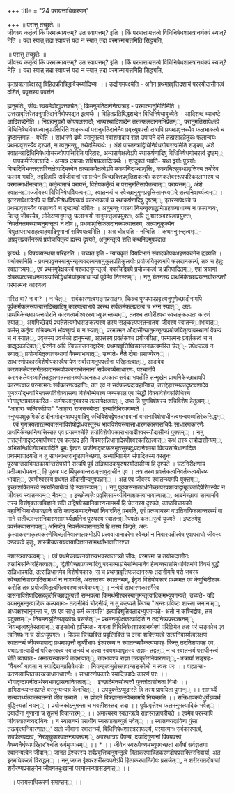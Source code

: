 +++
title = "24 परायत्ताधिकरणम्"

+++
॥ परात्तु तच्छ्रुतेः ॥   
जीवस्य कर्तृत्वं किं परमात्मायत्तम्? उत स्वायत्तम्? इति । किं परमात्तायत्तत्वे विधिनिषेधशास्त्रानर्थक्यं स्यात्? नेति । यदा स्यात् तदा स्वायत्तं यदा न स्यात् तदा परमात्मायत्तमिति सिद्ध्यति,

॥ परात्तु तच्छ्रुतेः ॥   
जीवस्य कर्तृत्वं किं परमात्मायत्तम्? उत स्वायत्तम्? इति । किं परमात्तायत्तत्वे विधिनिषेधशास्त्रानर्थक्यं स्यात्? नेति । यदा स्यात् तदा स्वायत्तं यदा न स्यात् तदा परमात्मायत्तमिति सिद्ध्यति,

कृतप्रयत्नापेक्षस्तु विहितप्रतिषिद्धावैयर्थ्यादिभ्यः ।। उद्योगमपक्ष्येति - अनेन प्रथमप्रवृत्तिदशायं परस्योदासीनत्वं दर्शितं, प्रवृत्तस्य प्रवर्त्तनं

ह्यनुमतिः, जीवः स्वयमेवोद्युक्त्तश्चेत्् किमनुमतिदानेनेत्यत्राह - परमात्मानुमितिमिति । उत्तरप्रवृत्तिरेतदनुमतिदानेनैवोपपद्यत इत्यर्थः । विहितप्रतिषिद्धशब्देन विधिनिषेधावुच्येते । आदिशब्दं व्याचष्टे - आदिशब्देनेति । निग्रहानुग्रहौ कोपपअसादौ; भाष्यस्थादिशब्देन तत्तत्फलदानमभिप्रेतम््, परानुमतिसापेक्षत्वे विधिनिषेधविषयत्वानुपपत्तिरिति शङ्कायां परानुमतिदानेनैव प्रवृत्त्युपपत्तौ तत्रापि प्रथमप्रवृत्तस्यैव फलभाकत्वे च दृष्टान्तमाह - यथेति । साधारणे द्रव्ये परानुमत्या स्वांशमादाय राज्ञ उपायने दत्ते तत्प्रसादहेतुकः फलान्वयः प्रथमप्रवृत्तस्यैव दृश्यते, न त्वनुमन्तुः, तथेदमित्यर्थः । अंशे पारतन्त्राद्विधिनिषेधगोचरत्वमिति शङ्का, अंशे स्वातन्त्राद्विधिनिषेधगोचरत्वोपपत्तिरिति परिहारः, अन्यसापेक्षत्वेऽपि रथाकर्षणादिषु विधिनिषेधगोचरत्वं दृष्टम्् । पापकर्मस्त्वित्यादि - अन्यत्र दयायाः सविषयत्वादित्यर्थः । एतदुक्त्तं भवति- यथा द्वयोः पुत्रयोः पित्रादिविभक्त्तदत्तवित्तक्षेत्रादिमत्त्वेन तत्साकपेक्षत्वेऽपि कस्यचिदपथप्रवृत्तिः, कस्यचित्सुपथप्रवृत्तिश्च तयोरेव फलाय भवति, तद्वदिहापि सर्वजीवानां सामान्येन चिच्छक्त्तिप्रवृत्तिशकत्योः करणकलेवररूपपरिकरलाभस्य च परमात्माधीनत्वात्् कर्तृत्वमात्रं परायत्तं, विशेषकर्तृत्वं च परानुमतिसापेक्षत्वात्् परायत्तम््, अंशे स्वातन्त्र्ाज्जीवस्य विधिनिषेधविेयत्वम््, स्वातन्त्र्यं च स्वेच्छानुगुणप्रवृत्तिसामथ्यर्े सत्यनिवार्थ्यत्वम्् । इतरसापेक्षत्वेऽपि च विधिनिषेधविषयत्वं फलभाकत्वं च रथाकर्षणादिषु दृष्टम््, इतरसापेक्षत्वे च प्रथमप्रवृत्तस्यैव फलान्वये च दृष्टान्तो दर्शितः । अनुमन्तुः परस्य नियन्तृत्वाद्धर्मिग्राहकबाधाच्च न फलान्वयः, किन्तु जीवस्यैव, लोकेऽप्यनुमन्तुः फलान्वयो नानुमन्तृत्वप्रयुक्त्तः, अपि तु शास्त्रवश्यत्वप्रयुक्त्तः, निवर्तनक्षमस्याप्यनुमन्तृत्वं न दोष।, प्रथमप्रवृत्तिफलदानरूपत्वात्तस्य, अल्पानुकूल्येन विपुलापराधसहत्वाहयादिगुणानां सविषयत्वमिति । अत्र चोदयति - नन्विति । कथमनुमन्तृत्वम््- अप्रवृत्तप्रवर्तनरूपं प्रयोजयितृत्वं ह्यस्य दृश्यते, अनुमन्तृत्वे सति कथमिदमुपपद्यत

इत्यर्थः । विषयव्यस्थया परिहरति । उच्यत इति - न्यायकृतं विेयविभागं संवादकोपबअहणवचनेन द्रढयति । यथोक्त्तमिति - प्रथमप्रवृत्तस्यानुमन्तृत्ववदत्यन्तानुकूलप्रतिकूलयोः प्रयोजयितृत्वमपि फलदानकल्पं, तत्र च हेतुः स्वातन्त्र्यम््, एवं प्रथममुपेक्षकत्वं पश्चादनुमन्तृत्वं, क्कचिद्विषये प्रयोजकत्वं च प्रतिपादितम््, एषां त्रयाणां दोषरूपत्वसाधनमाश्रयासिद्धिधमिर्ग्राहमबाधाभ्यां पूर्वमेव निरस्तम्् । ननु चेतनस्य प्राथमिकेच्छाप्रयत्नयोरुत्पत्तौ परमात्मनः कारणत्व

मस्ति वा? न वा? । न चेत््- सर्वकारणत्वभङ्गप्रसङ्गः, किञ्च पुण्यपापप्रवृत्त्यनुगुणेच्छादीनामपि पूर्वकर्मफलरूपत्वात्तदिच्छादिषु कारणत्वाभावे परस्थ सर्वकर्मफलप्रदत्वं च भग्नं स्यात््, अतः प्राथमिकेच्छाप्रयत्नयोरति कारणत्वमीश्वरस्याभ्युपगन्तव्यम््, ततश्च तयोरीश्वरः स्वसङ्कल्पतः कारणं स्यात््, अयमिच्छेदयं प्रथतेतेत्यमोधसङ्कल्पस्य तस्य सङ्कल्पपरतन्त्रतया जीवस्य स्वातन्त्र्ाभावात्् कर्मसु कर्तृत्वं तन्निबन्धनं भोक्त्तृत्वं च न स्यात््, परमात्मन औदासीन्यानुमन्तृत्वप्रयोजयितृत्वावस्थानां वैषम्यं च न स्यात््, प्रवृत्तस्य प्रवर्त्तको ह्मनुमन्ता, अप्रत्तस्य प्रवर्तकश्च प्रयोजयिता, परमात्मनः प्रवर्तकत्वं च न वाद्यूदकादिवत्् प्रेरणेन अपि त्विच्छाजननद्वारेण; प्रथमप्रवृत्तिष्विच्छाजनकत्वमस्ति चेत््- उपेक्षकत्वं न स्यात्् प्रयोजयितृत्वावस्थायां वैषम्याभावात््, उच्यते- नैते दोषाः प्रसज्येरन्् । साधारणोपकारविशेषोपकारवैषम्येण सर्वासामनुपपत्तीनां परिहृतत्वात््, आदावेव करणकलेवरसर्गतत्प्रदानरूपोपकारश्चेतनानां सर्वकार्य्यसाधारणः, पश्चादपि करणकलेवरव्याप्तितद्धारणतत्सामर्थ्यापादनरूप उपकारः सर्वदा भवतीति तन्मुखेन प्राथमिकेच्छादावपि कारणत्वान्न परमात्मनः सर्वकारणत्वहानिः, तत एव न सर्वफलप्रदत्वहानिश्च, तत्तद्देहारम्भकादृष्टवशादेव गुणत्रयोद्भवाभिभवरूपविशेषवासना विशेषोन्मेषश्च जन्मकाल एव सिद्धौ विषयविशेषसन्निधिश्च भोगादृष्टप्रवाहकारितः- कर्मफलानुभवस्य तत्सापेक्षत्वात््, तथा हि गुणविशेषस्य रुचिविशेष हेतुत्वम्् "आहाराः सत्विकप्रियाः' "आहारा राजसस्येष्टा' इत्यादिभिरवगम्यते । मनुष्यपशुकृमिकीटादीनामोदनशष्पपूयादिषु रुचिविशेषद्वेषतदभावानां वासनाविशेषाधीनत्वमन्वयव्यतिरेकसिद्धम्् । एवं गुणत्रयतारतम्यवासनाविशेषोद्वोधवस्तुस्थ भावविशेषरूपासाधारणकारणसचिवैः साधारणकारणैः प्राथमिकेच्छानिष्पत्तिस्तत एव प्रयत्नश्चेति तयोर्विशेषोपकाराभावादीश्वरस्यौदासीन्यं युक्त्तम्् । ननु तत्तद्भोगादृष्टस्यापीश्वर एव फलप्रद इति विषयसन्निधानादेरपीश्वरकारितत्वात्् कथं तस्य तत्रौदासीन्यम््, अभिसन्धिविशेषाभावादिति ब्रूमः ईश्वरः प्राजीनादृष्टफलभूतसुखदुःप्रदानेच्छया विषयसन्निधानादिकं प्रथममापादयति न तु साधनान्तरानुष्ठापनेच्छया, अन्याभिप्रायेण संपादितस्य वस्तुनः पुरुषान्तराभिमतकार्यान्तरोपयोगे सत्यपि पूर्वं तन्निष्पादकपुरुषस्यौदासीन्यं हि दृश्यते । घटनिरीक्षणाय प्रदीपमारोपयन्् हि पुरुषः पटार्थिपुरुषान्तरप्रवृत्तावुदासीन एव । तत्र तस्य प्रवर्त्तकत्वनिवर्तकत्वयोरष्य भावात््, एवमीश्वरस्य प्रथमत औदासीन्यमुपपन्नम्् । अत एव जीवस्य स्वातन्त्र्यमपि युक्त्तम््, इच्छाशक्त्तिमत्त्वे सत्यनिवार्यत्वं हि स्वातन्त्र्यम्् । ननु पूर्ववासनातदधीनेच्छापरवशत्वाद्वायूदकादिप्रेरितस्येव न जीवस्य स्वातन्त्र्यम्् नैवम्् । इच्छोत्पत्तेः प्रवृत्तिसामर्थ्यविनाशकत्वाभावात्वात््, आदनेच्छायां सत्यामपि तस्य विेसंषृक्त्तत्वविज्ञाने सति तद्विषयेच्छानिवारणसामर्थ्यं हि चेतनस्य दृश्यते, काष्ठविचायको महानिधिलाभोपायज्ञाने सति काष्ठसम्पादनेच्छां निवारयितुं प्रभवति, एवं प्रत्यवायस्य वाऽतिशयिफलान्तरस्यं वा माने सतीच्छान्तरनिवारणसामर्थ्यदर्शनेन पुरुषस्य स्वातन्त्र्ोपपत्तेः कतर्ृत्वं युज्यते । इष्टतमेषु प्रवर्त्तकवासनावत्् अनिष्टेषु निवर्त्तकवासनाऽपि हि तस्य विद्यते, अतः कृत्याकरणाकृत्यकरणेष्विच्छानिवारणलक्षमोऽपि प्रत्यवायानादरेण स्वेच्छां न निवारयतीत्येष एवापराधो जीवस्य दण्ड्यत्वे हतुः, शास्त्रीयप्रत्ययवायादिज्ञानसामर्थ्याभावात्तिरश्चा

मशास्त्रवश्यत्वम्् । एवं प्रथमेच्छाप्रत्नयोरप्यभग्रस्वातन्त्र्यो जीवः, परमात्मा च तयोरुदासीनः तन्नाभिसन्धिरहितत्वात््, द्वितीयेच्छाप्रयत्नादिषु परमात्माऽभिसन्धिमानेव हेत्वन्तरासन्निधापितमपि विषयं बुद्धौ सन्निधापयति, तत्सन्निधानमेव विशेषोपकारः, स च प्रथमप्रवृत्तिफलदानरूपः तदानीमपि परो जवस्य स्वेच्छानिवारणादिसामर्थ्यं न नाशयति, अतस्तस्य स्वातन्त्र्यम्, ईदृशं विशेषोपकारं प्रथममत एव केषुचिदीश्वरः करोति तत्र प्रयोजयितृत्वमित्यवस्थात्रयवैषम्यम्् । नन्वेवं साधारणकारणैरेव वासनाविशेषादिसहकृतैरिच्छाद्युत्पत्तौ सम्भवत्यां किमर्थमीश्वरस्यानुमन्तृत्वादिकमभ्युपगम्यते, उच्यते- यदि वयमनुमन्तृत्वादिकं कल्पयामः- तदानीमेवं चोदनीयं, न तु कल्प्यते किञ्च "अन्तः प्रविष्टः शास्ता जनानाम््, अध्यक्षश्चानुमन्ता च, एष एव साधु कर्म कारयति' इत्यादिश्रुतिबलादभ्युपगम्यते- अतो न कश्चिद्दोषः, तत्र यदुक्त्तम््- नियमनश्रुतिसङ्कोचः प्रसजेत््- प्रथमनमुपेक्षकत्वादिति न तदनिष्यप्रसञ्चनम््, नियन्तृत्वश्रुतेस्तावान्् सङ्कोचो ह्यभिमतः- यावता विधिनिषेधशास्त्रानर्थक्यं परिह्नियेत ततः परं सङ्कोच एव त्वनिष्यः न च सोऽभ्युपगतः । किञ्च चिच्छक्त्तिं प्रवृत्तिाक्त्तिं च दत्त्वा शक्त्तिमत्त्वे सत्यनिवार्य्यत्वलक्षणं स्वातन्त्र्यं जीवस्यापाद्य प्रथमप्रवृत्तौ तूर्ष्णीभावः ईश्वरस्य न स्वातन्त्र्यवैकल्पयावहः किन्तु तदतिशयावह एव, यथाऽमात्यादीनां परिकरवत्त्वं स्वातन्त्र्यं च दत्त्वा स्वयमव्यापृतस्य राज्ञः- तद्वत्् न च स्वातन्त्र्यं पराधीनत्त्वं चेति व्याघातः- अमात्यस्वातन्त्रे तदभावात््, तदभावश्च राज्ञा तत्प्रवृत्तेरनिवारणात््,-अत्रायां सङ्ग्रहः- "वैयर्थ्यं यावता न स्याद्विदानप्रतिषेधयोः । नियन्तृत्वश्रुतेस्तावान्सङ्कोचो न त्वतः परः ।। वाह्यान्तः- करणव्याप्तितच्छख्त्याधानधारणैः । साधारणोपकारैः स्यादिच्छादेः कारणं परः ।। भोगादृष्टापनीतार्थस्वभावद्वासनानिवतात्् । इच्छादेर्मनसोत्पत्तौ युक्त्तोदासीनता विभोः ।। अभिसन्ध्यन्तरप्राप्ते वस्तुन्यन्यत्र केनचित्् । उपयुक्त्तेऽप्युदास्ते हि तस्य प्रापयिता पुमान्् ।। सामर्थ्ये सत्यवार्थ्यत्वात्स्वतन्त्रो जीव उच्यते । स ह्योदने विषज्ञानात्स्वेच्छामपि नियच्छति ।। सन्निधापकवैधुर्येऽप्यर्थं बुद्धिस्थतां नयन्् । प्रयोजकोऽनुमन्ता च भवतीशस्तदा तदा ।। पूर्वप्रवृत्तेश्च फलमनुमत्यादिकं भवेत्् । दयादीनां गुणानां च सुलभं विेयान्तरम्् ।। अमात्यस्य स्वतन्त्रत्वे राज्ञस्तन्नापहीयते । एवमेव परस्यापि जीवस्वातन्त्र्यदायिनः । न स्वातन्त्र्यं पराधीन स्वरूपात्प्रच्युतं भवेत्् ।। स्वातन्त्र्यदायिना पुंसा तत्प्रवृत्त्यनिवारणात््' अतो जीवानां स्वातन्त्र्यं, विधिनिषेधशास्त्रसाफल्यं, परमात्मनः सर्वकारणत्वं, सवर्फलप्रदत्वं, निरङ्कुशस्वातन्त्र्यवत्त्वम््, अवस्थात्रय वैषम्यं, दयादिगुणानां विषयवत्त्वं, वैषम्यनैर्घृण्यपरिहार'श्चेति सर्वमुपपन्नम्् ।। * ।। जीवेन स्वरूपैक्यमभ्युपगच्छतां सर्वेषां सर्वज्ञतया स्वानन्यत्वेन जीवान्् जानत ईश्चरस्य सर्वप्रवृत्तिष्वनुमन्तृत्वे हिताकरणाहितकरणदोषप्रसक्त्तिरनिवार्या, अत इदमधिकरणं विरुद्धम्् । ननु जगत ईश्वरशरीरत्वपक्षेऽपि हिताकरणादिदोषः प्रसजेत््, न शरीरगतदोषाणां शरीरण्यप्रसङ्गेन जीवगतदुःखानां परमात्मन्यप्रसङ्गात्् ।।

।। परायत्ताधिकरणं समाप्तम्् ।।

